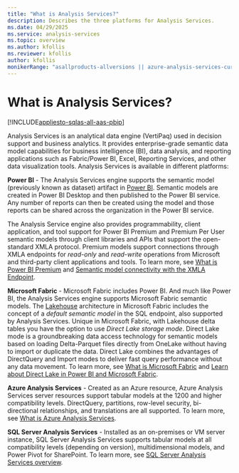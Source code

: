 ```yaml
---
title: "What is Analysis Services?"
description: Describes the three platforms for Analysis Services.
ms.date: 04/29/2025
ms.service: analysis-services
ms.topic: overview
ms.author: kfollis
ms.reviewer: kfollis
author: kfollis
monikerRange: "asallproducts-allversions || azure-analysis-services-current || power-bi-premium-current || >= sql-analysis-services-2016"
---
```

# What is Analysis Services?

[!INCLUDE[appliesto-sqlas-all-aas-pbip](includes/appliesto-sqlas-all-aas-pbip.md)]

Analysis Services is an analytical data engine (VertiPaq) used in decision support and business analytics. It provides enterprise-grade semantic data model capabilities for business intelligence (BI), data analysis, and reporting applications such as Fabric/Power BI, Excel, Reporting Services, and other data visualization tools. Analysis Services is available in different platforms:

**Power BI** - The Analysis Services engine supports the semantic model (previously known as dataset) artifact in [Power BI](/power-bi/fundamentals/power-bi-overview). Semantic models are created in Power BI Desktop and then published to the Power BI service. Any number of reports can then be created using the model and those reports can be shared across the organization in the Power BI service.

The Analysis Service engine also provides programmability, client application, and tool support for Power BI Premium and Premium Per User semantic models through client libraries and APIs that support the open-standard XMLA protocol. Premium models support connections through XMLA endpoints for *read-only* and *read-write* operations from Microsoft and third-party client applications and tools. To learn more, see [What is Power BI Premium](/power-bi/service-premium-what-is#analysis-services-in-power-bi-premium) and [Semantic model connectivity with the XMLA Endpoint](/power-bi/service-premium-connect-tools).

**Microsoft Fabric** - Microsoft Fabric includes Power BI. And much like Power BI, the Analysis Services engine supports Microsoft Fabric semantic models. The [Lakehouse](/fabric/data-engineering/lakehouse-overview) architecture in Microsoft Fabric includes the concept of a *default semantic model* in the SQL endpoint, also supported by Analysis Services. Unique in Microsoft Fabric, with Lakehouse delta tables you have the option to use *Direct Lake storage mode*. Direct Lake mode is a groundbreaking data access technology for semantic models based on loading Delta-Parquet files directly from OneLake without having to import or duplicate the data. Direct Lake combines the advantages of DirectQuery and Import modes to deliver fast query performance without any data movement. To learn more, see [What is Microsoft Fabric](/fabric/get-started/microsoft-fabric-overview) and [Learn about Direct Lake in Power BI and Microsoft Fabric](/power-bi/enterprise/directlake-overview).

**Azure Analysis Services** - Created as an Azure resource, Azure Analysis Services server resources support tabular models at the 1200 and higher compatibility levels. DirectQuery, partitions, row-level security, bi-directional relationships, and translations are all supported. To learn more, see [What is Azure Analysis Services](/azure/analysis-services/analysis-services-overview).

**SQL Server Analysis Services** - Installed as an on-premises or VM server instance, SQL Server Analysis Services supports tabular models at all compatibility levels (depending on version), multidimensional models, and Power Pivot for SharePoint. To learn more, see [SQL Server Analysis Services overview](ssas-overview.md).
